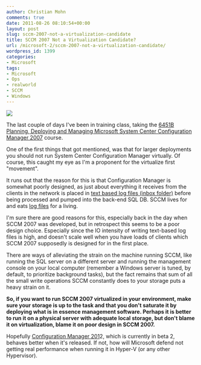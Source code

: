 ```yaml
---
author: Christian Mohn
comments: true
date: 2011-08-26 08:10:54+00:00
layout: post
slug: sccm-2007-not-a-virtualization-candidate
title: SCCM 2007 Not a Virtualization Candidate?
url: /microsoft-2/sccm-2007-not-a-virtualization-candidate/
wordpress_id: 1399
categories:
- Microsoft
tags:
- Microsoft
- Ops
- realworld
- SCCM
- Windows
---
```


[![](/img/6451b-150x150.jpg)](/img/6451b.jpg)

The last couple of days I've been in training class, taking the [6451B Planning, Deploying and Managing Microsoft System Center Configuration Manager 2007](http://www.microsoft.com/learning/en/us/Course.aspx?ID=6451B) course.

One of the first things that got mentioned, was that for larger deployments you should not run System Center Configuration Manager virtually. Of course, this caught my eye as I'm a proponent for the virtualize first "movement".

It runs out that the reason for this is that Configuration Manager is somewhat poorly designed, as just about everything it receives from the clients in the network is placed in [text based log files (inbox folder)](http://systemcentercentral.com/BlogDetails/tabid/143/IndexID/80792/Default.aspx) before being processed and pumped into the back-end SQL DB. SCCM lives for and eats [log files](http://technet.microsoft.com/en-us/library/bb892790.aspx) for a living.

I'm sure there are good reasons for this, especially back in the day when SCCM 2007 was developed, but in retrospect this seems to be a poor design choice. Especially since the IO intensity of writing text-based log files is high, and doesn't scale well when you have loads of clients which SCCM 2007 supposedly is designed for in the first place.

There are ways of alleviating the strain on the machine running SCCM, like running the SQL server on a different server and running the management console on your local computer (remember a Windows server is tuned, by default, to prioritize background tasks), but the fact remains that sum of all the small write operations SCCM constantly does to your storage puts a heavy strain on it.

**So, if you want to run SCCM 2007 virtualized in your environment, make sure your storage is up to the task and that you don't saturate it by deploying what is in essence management software. Perhaps it is better to run it on a physical server with adequate local storage, but don't blame it on virtualization, blame it on poor design in SCCM 2007.**

Hopefully [Configuration Manager 201](http://www.microsoft.com/systemcenter/en/us/configuration-manager/cm-vnext-beta.aspx)2, which is currently in beta 2, behaves better when it's released. If not, how will Microsoft defend not getting real performance when running it in Hyper-V (or any other Hypervisor).
